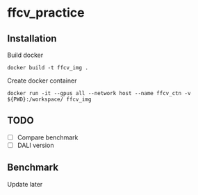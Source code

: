 # ffcv_practice

## Installation
Build docker
```
docker build -t ffcv_img .
```

Create docker container
```
docker run -it --gpus all --network host --name ffcv_ctn -v ${PWD}:/workspace/ ffcv_img
```
## TODO
- [ ] Compare benchmark
- [ ] DALI version

## Benchmark
Update later